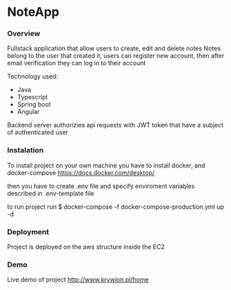 # NoteApp


### Overview
Fullstack application that allow users to create, edit and delete notes
Notes belong to the user that created it, users can register new account, then after email verification they can log in to their account

Technology used:
  * Java
  * Typescript
  * Spring boot
  * Angular

Backend server authorizies api requests with JWT token that have a subject of authenticated user

### Instalation

To install project on your own machine you have to install docker, and docker-compose
https://docs.docker.com/desktop/

then you have to create .env file and specify enviroment variables described in .env-template file



to run project run
$ docker-compose -f docker-compose-production.yml up -d

### Deployment

Project is deployed on the aws structure inside the EC2

### Demo

Live demo of project
http://www.krywion.pl/home

